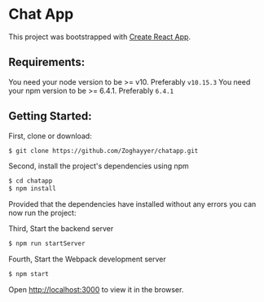 # Chat App

This project was bootstrapped with [Create React App](https://github.com/facebook/create-react-app).

## Requirements:

You need your node version to be >= v10. Preferably `v10.15.3`
You need your npm version to be >= 6.4.1. Preferably `6.4.1`

## Getting Started:

First, clone or download:

```bash
$ git clone https://github.com/Zoghayyer/chatapp.git
```
Second, install the project's dependencies using npm

```bash
$ cd chatapp
$ npm install
```
Provided that the dependencies have installed without any errors you can now run the project:

Third, Start the backend server

```bash
$ npm run startServer
```

Fourth, Start the Webpack development server
```bash
$ npm start
```

Open [http://localhost:3000](http://localhost:3000) to view it in the browser.
